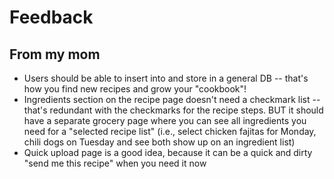 # Feedback

## From my mom

- Users should be able to insert into and store in a general DB -- that's how you find new recipes and grow your "cookbook"!
- Ingredients section on the recipe page doesn't need a checkmark list -- that's redundant with the checkmarks for the recipe steps. BUT it should have a separate grocery page where you can see all ingredients you need for a "selected recipe list" (i.e., select chicken fajitas for Monday, chili dogs on Tuesday and see both show up on an ingredient list)
- Quick upload page is a good idea, because it can be a quick and dirty "send me this recipe" when you need it now

